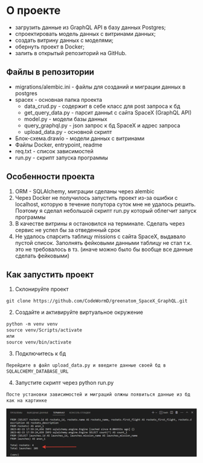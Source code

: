 # О проекте

 - загрузить данные из GraphQL API в базу данных Postgres;
 - спроектировать модель данных с витринами данных;
 - создать витрину данных с моделями;
 - обернуть проект в Docker;
 - залить в открытый репозиторий на GitHub.

## Файлы в репозитории

 - migrations/alembic.ini - файлы для созданий и миграции данных в postgres
 - spacex - основная папка проекта
    - data_crud.py - содержит в себе класс для post запроса к бд
    - get_query_data.py - парсит данныt с сайта SpaceX (GraphQL API)
    - model.py - модели базы данных
    - query_graphql.py - json запрос к бд SpaceX и адрес запроса
    - upload_data.py - основной скрипт
 - Блок-схема.drawio - модели данных с витринами
 - Файлы Docker, entrypoint, readme
 - req.txt - список зависимостей
 - run.py - скрипт запуска программы

## Особенности проекта

 1. ORM - SQLAlchemy, миграции сделаны через alembic
 2. Через Docker не получилось запустить проект из-за ошибки с localhost, которую в течение полутора суток мне не удалось решить. Поэтому я сделал небольшой скрипт run.py который облегчит запуск программы
 3. В качестве витрины я остановился на терминале. Сделать через сервис не успел бы за отведенный срок
 4. Не удалось спарсить таблицу missions с сайта SpaceX, выдавало пустой список. Заполнять фейковыми данными таблицу не стал т.к. это не требовалось в тз. (иначе можно было бы вообще все данные сделать фейковыми)

## Как запустить проект


1. Склонируйте проект
```
git clone https://github.com/CodeWormD/greenatom_SpaceX_GraphQL.git
```

2. Создайте и активируйте виртуальное окружение
```
python -m venv venv
source venv/Scripts/activate
или
source venv/bin/activate
```

3. Подключитесь к бд
```
Перейдите в файл upload_data.py и введите данные своей бд в SQLALCHEMY_DATABASE_URL
```

4. Запустите скрипт через python run.py
```
Посте установки зависимостей и миграций олжны появиться данные из бд как на картинке
```
![Данные из бд](/images/db_data.jpg)
